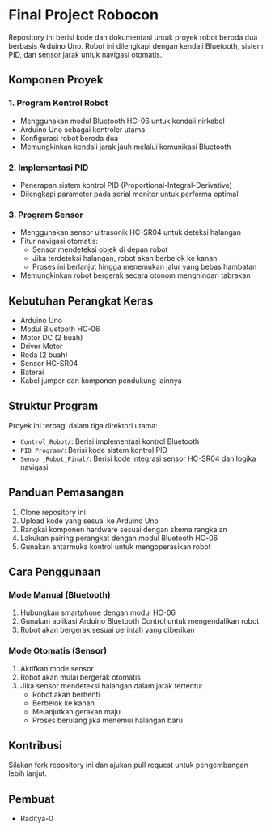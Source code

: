 # Final Project Robocon

Repository ini berisi kode dan dokumentasi untuk proyek robot beroda dua berbasis Arduino Uno. Robot ini dilengkapi dengan kendali Bluetooth, sistem PID, dan sensor jarak untuk navigasi otomatis.

## Komponen Proyek

### 1. Program Kontrol Robot
- Menggunakan modul Bluetooth HC-06 untuk kendali nirkabel
- Arduino Uno sebagai kontroler utama
- Konfigurasi robot beroda dua
- Memungkinkan kendali jarak jauh melalui komunikasi Bluetooth

### 2. Implementasi PID
- Penerapan sistem kontrol PID (Proportional-Integral-Derivative)
- Dilengkapi parameter pada serial monitor untuk performa optimal

### 3. Program Sensor
- Menggunakan sensor ultrasonik HC-SR04 untuk deteksi halangan
- Fitur navigasi otomatis:
  - Sensor mendeteksi objek di depan robot
  - Jika terdeteksi halangan, robot akan berbelok ke kanan
  - Proses ini berlanjut hingga menemukan jalur yang bebas hambatan
- Memungkinkan robot bergerak secara otonom menghindari tabrakan

## Kebutuhan Perangkat Keras
- Arduino Uno
- Modul Bluetooth HC-06
- Motor DC (2 buah)
- Driver Motor
- Roda (2 buah)
- Sensor HC-SR04
- Baterai
- Kabel jumper dan komponen pendukung lainnya

## Struktur Program
Proyek ini terbagi dalam tiga direktori utama:
- `Control_Robot/`: Berisi implementasi kontrol Bluetooth
- `PID_Program/`: Berisi kode sistem kontrol PID
- `Sensor_Robot_Final/`: Berisi kode integrasi sensor HC-SR04 dan logika navigasi

## Panduan Pemasangan
1. Clone repository ini
2. Upload kode yang sesuai ke Arduino Uno
3. Rangkai komponen hardware sesuai dengan skema rangkaian
4. Lakukan pairing perangkat dengan modul Bluetooth HC-06
5. Gunakan antarmuka kontrol untuk mengoperasikan robot

## Cara Penggunaan
### Mode Manual (Bluetooth)
1. Hubungkan smartphone dengan modul HC-06
2. Gunakan aplikasi Arduino Bluetooth Control untuk mengendalikan robot
3. Robot akan bergerak sesuai perintah yang diberikan

### Mode Otomatis (Sensor)
1. Aktifkan mode sensor
2. Robot akan mulai bergerak otomatis
3. Jika sensor mendeteksi halangan dalam jarak tertentu:
   - Robot akan berhenti
   - Berbelok ke kanan
   - Melanjutkan gerakan maju
   - Proses berulang jika menemui halangan baru

## Kontribusi
Silakan fork repository ini dan ajukan pull request untuk pengembangan lebih lanjut.

## Pembuat
- Raditya-0

